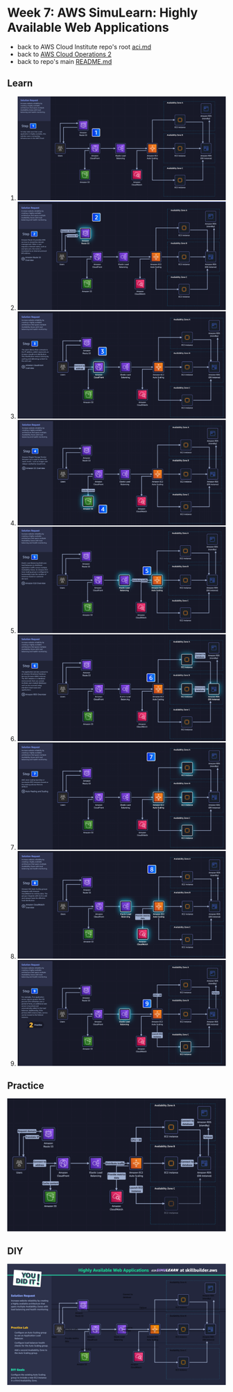 # Week 7: AWS SimuLearn: Highly Available Web Applications

* back to AWS Cloud Institute repo's root [aci.md](../aci.md)
* back to [AWS Cloud Operations 2](../aws-cloud-operations-2.md)
* back to repo's main [README.md](../../../../README.md)

## Learn

1. ![Highly Available architecture](./images/W074SimuLearn1Img10HighlyAvailableArchitectureDiagram.png)
2. ![Amazon Route 53](./images/W074SimuLearn1Img12Route53.png)
3. ![Amazon CloudFront](./images/W074SimuLearn1Img14AmazonCloudFront.png)
4. ![Amazon S3](./images/W074SimuLearn1Img16AmazonS3ForCloudFrontCaching.png)
5. ![Elastic Load Balancing](./images/W074SimuLearn1Img18ElasticLoadBalancing.png)
6. ![Amazon RDS](./images/W074SimuLearn1Img20AmazonRds.png)
7. ![Amazon EC2 AutoScaling](./images/W074SimuLearn1Img22AmazonEc2AutoScaling.png)
8. ![Amazon CloudWatch](./images/W074SimuLearn1Img24AmazonCloudWatch.png)
9. ![Launching an EC2 instance](./images/W074SimuLearn1Img26LaunchingEc2Instance.png)

## Practice

![Architecture Diagram](./images/W074SimuLearn1Img30PracticeArchitectureDiagram.png)

## DIY

![Architecture Diagram](./images/W074SimuLearn1Img40HighlyAvailableWebApplications.png)
